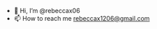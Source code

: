- 👋 Hi, I’m @rebeccax06
- 📫 How to reach me rebeccax1206@gmail.com

<!---
rebeccax06/rebeccax06 is a ✨ special ✨ repository because its `README.md` (this file) appears on your GitHub profile.
You can click the Preview link to take a look at your changes.
--->
